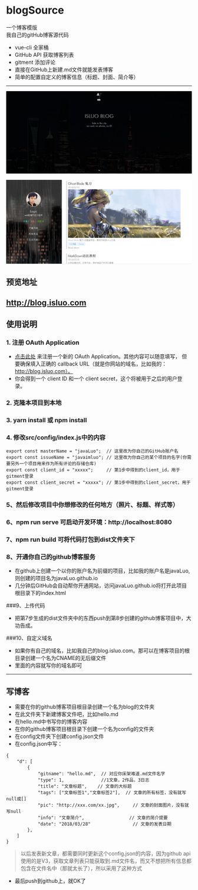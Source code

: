 # blogSource
一个博客模版<br/>
我自己的gitHub博客源代码

- vue-cli 全家桶
- GitHub API 获取博客列表
- gitment 添加评论
- 直接在GitHub上新建.md文件就能发表博客
- 简单的配置自定义的博客信息（标题、封面、简介等）

---


![a](https://github.com/javaLuo/blogSource/blob/master/public/a.jpg)

![b](https://github.com/javaLuo/blogSource/blob/master/public/b.jpg)

## 预览地址

<a href="http://blog.isluo.com" target="_blank">http://blog.isluo.com</a>
---

## 使用说明

### 1. 注册 OAuth Application
    
- <a href="https://github.com/settings/applications/new" target="_blank">点击此处</a> 来注册一个新的 OAuth Application。其他内容可以随意填写，
但要确保填入正确的 callback URL（就是你网站的域名，比如我的： http://blog.isluo.com）。
- 你会得到一个 client ID 和一个 client secret，这个将被用于之后的用户登录。

### 2. 克隆本项目到本地

### 3. yarn install 或 npm install

### 4. 修改src/config/index.js中的内容
```
export const masterName = "javaLuo";  // 这里改为你自己的GitHub账户名
export const issueName = "javaimluo"; // 这里改为你自己的某个项目的名字(你需要另外一个项目用来作为所有评论的存储仓库)
export const client_id = "xxxxx";     // 第1步中得到的client_id，用于gitment登录
export const client_secret = "xxxxx"; // 第1步中得到的client_secret，用于gitment登录

```

### 5、然后修改项目中你想修改的任何地方（照片、标题、样式等）

### 6、npm run serve 可启动开发环境：http://localhost:8080

### 7、npm run build 可将代码打包到dist文件夹下

### 8、开通你自己的github博客服务

- 在github上创建一个以你的账户名为前缀的项目，比如我的账户名是javaLuo,则创建的项目名为javaLuo.github.io
- 几分钟后GitHub会自动帮你开通网站，访问javaLuo.github.io将打开此项目根目录下的index.html

###9、上传代码
- 把第7步生成的dist文件夹中的东西push到第8步创建的github博客项目中，大功告成。

###10、自定义域名
- 如果你有自己的域名，比如我自己的blog.isluo.com。那可以在博客项目的根目录创建一个名为CNAME的无后缀文件
- 里面的内容就写你的域名即可

---

## 写博客

- 需要在你的github博客项目根目录创建一个名为blog的文件夹
- 在此文件夹下新建博客文件吧，比如hello.md
- 在hello.md中书写你的博客内容
- 在你的github博客项目根目录下创建一个名为config的文件夹
- 在config文件夹下创建config.json文件
- 在config.json中写：
```
{
    "d": [
        {
            "gitname": "hello.md",  // 对应你床架难道.md文件名字
            "type": 1,              //1文章，2作品，3日志
            "title": "文章标题",    // 文章的大标题
            "tags": ["文章标签1","文章标签2"],  // 文章的所有标签，没有就写null或[]
            "pic": "http://xxx.com/xx.jpg",     // 文章的封面图片，没有就写null
            "info": "文章简介",                 // 文章的简介提要
            "date": "2018/03/28"                // 文章的发表日期
        },
    ]
}

```
> 以后发表新文章，都需要同时更新这个config.json的内容，因为github api使用的是V3，获取文章列表只能获取到.md文件名，而又不想把所有信息都包含在文件名中（那就太长了），所以采用了这种方式

- 最后push到github上，就OK了
